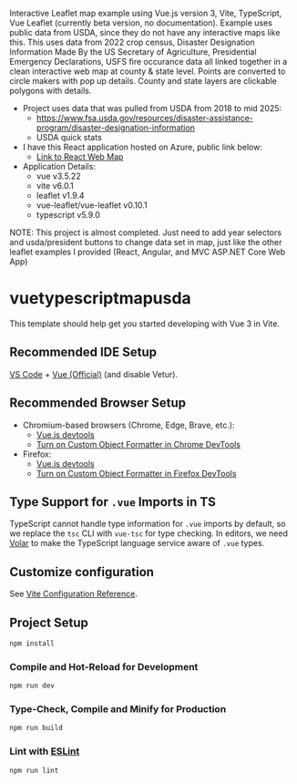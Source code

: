 Interactive Leaflet map example using Vue.js version 3, Vite, TypeScript, Vue Leaflet (currently beta version, no documentation). Example uses public data from USDA, since they do not have any interactive maps like this. This uses data from 2022 crop census, Disaster Designation Information Made By the US Secretary of Agriculture, Presidential Emergency Declarations, USFS fire occurance data all linked together in a clean interactive web map at county & state level. Points are converted to circle makers with pop up details. County and state layers are clickable polygons with details. 

- Project uses data that was pulled from USDA from 2018 to mid 2025: 
  - https://www.fsa.usda.gov/resources/disaster-assistance-program/disaster-designation-information
  - USDA quick stats
- I have this React application hosted on Azure, public link below: 
  - [Link to React Web Map](https://jolly-glacier-05284a610.1.azurestaticapps.net/) 
- Application Details:
  - vue v3.5.22
  - vite v6.0.1
  - leaflet v1.9.4
  - vue-leaflet/vue-leaflet v0.10.1
  - typescript v5.9.0

NOTE: This project is almost completed. Just need to add year selectors and usda/president buttons to change data set in map, just like the other leaflet examples I provided (React, Angular, and MVC ASP.NET Core Web App)

# vuetypescriptmapusda

This template should help get you started developing with Vue 3 in Vite.

## Recommended IDE Setup

[VS Code](https://code.visualstudio.com/) + [Vue (Official)](https://marketplace.visualstudio.com/items?itemName=Vue.volar) (and disable Vetur).

## Recommended Browser Setup

- Chromium-based browsers (Chrome, Edge, Brave, etc.):
  - [Vue.js devtools](https://chromewebstore.google.com/detail/vuejs-devtools/nhdogjmejiglipccpnnnanhbledajbpd) 
  - [Turn on Custom Object Formatter in Chrome DevTools](http://bit.ly/object-formatters)
- Firefox:
  - [Vue.js devtools](https://addons.mozilla.org/en-US/firefox/addon/vue-js-devtools/)
  - [Turn on Custom Object Formatter in Firefox DevTools](https://fxdx.dev/firefox-devtools-custom-object-formatters/)

## Type Support for `.vue` Imports in TS

TypeScript cannot handle type information for `.vue` imports by default, so we replace the `tsc` CLI with `vue-tsc` for type checking. In editors, we need [Volar](https://marketplace.visualstudio.com/items?itemName=Vue.volar) to make the TypeScript language service aware of `.vue` types.

## Customize configuration

See [Vite Configuration Reference](https://vite.dev/config/).

## Project Setup

```sh
npm install
```

### Compile and Hot-Reload for Development

```sh
npm run dev
```

### Type-Check, Compile and Minify for Production

```sh
npm run build
```

### Lint with [ESLint](https://eslint.org/)

```sh
npm run lint
```
